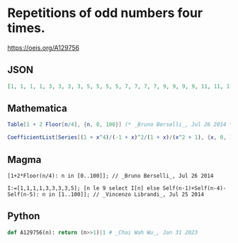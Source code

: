 # Repetitions of odd numbers four times\.
https://oeis.org/A129756
## JSON
```JSON
[1, 1, 1, 1, 3, 3, 3, 3, 5, 5, 5, 5, 7, 7, 7, 7, 9, 9, 9, 9, 11, 11, 11, 11, 13, 13, 13, 13, 15, 15, 15, 15, 17, 17, 17, 17, 19, 19, 19, 19, 21, 21, 21, 21, 23, 23, 23, 23, 25, 25, 25, 25, 27, 27, 27, 27, 29, 29, 29, 29, 31, 31, 31, 31, 33, 33, 33, 33, 35, 35, 35, 35, 37, 37, 37, 37]
```
## Mathematica
```Mathematica
Table[1 + 2 Floor[n/4], {n, 0, 100}] (* _Bruno Berselli_, Jul 26 2014 *)
```
```Mathematica
CoefficientList[Series[(1 + x^4)/(-1 + x)^2/(1 + x)/(x^2 + 1), {x, 0, 100}], x] (* _Vincenzo Librandi_, Jul 26 2014 *)
```
## Magma
```Magma
[1+2*Floor(n/4): n in [0..100]]; // _Bruno Berselli_, Jul 26 2014
```
```Magma
I:=[1,1,1,1,3,3,3,3,5]; [n le 9 select I[n] else Self(n-1)+Self(n-4)-Self(n-5): n in [1..100]]; // _Vincenzo Librandi_, Jul 25 2014
```
## Python
```Python
def A129756(n): return (n>>1)|1 # _Chai Wah Wu_, Jan 31 2023
```
